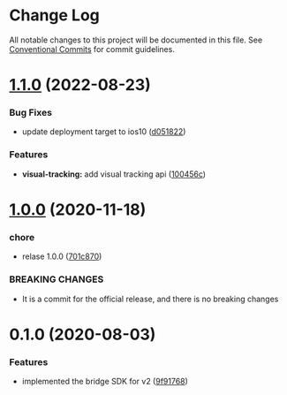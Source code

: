 # Change Log

All notable changes to this project will be documented in this file.
See [Conventional Commits](https://conventionalcommits.org) for commit guidelines.

# [1.1.0](https://github.com/plaidev/karte-react-native/compare/@react-native-karte/core@1.0.0...@react-native-karte/core@1.1.0) (2022-08-23)


### Bug Fixes

* update deployment target to ios10 ([d051822](https://github.com/plaidev/karte-react-native/commit/d051822d24b5441f894b83abc6d22dcfcf689946))


### Features

* **visual-tracking:** add visual tracking api ([100456c](https://github.com/plaidev/karte-react-native/commit/100456c3d60cdd34b3a1079b20185eafa3b3a416))





# [1.0.0](https://github.com/plaidev/karte-react-native/compare/@react-native-karte/core@0.1.0...@react-native-karte/core@1.0.0) (2020-11-18)


### chore

* relase 1.0.0 ([701c870](https://github.com/plaidev/karte-react-native/commit/701c870fbda772ec180339643ac5c81d85ac9d65))


### BREAKING CHANGES

* It is a commit for the official release, and there is no breaking changes





# 0.1.0 (2020-08-03)


### Features

* implemented the bridge SDK for v2 ([9f91768](https://github.com/plaidev/karte-react-native/commit/9f9176880b4410b6dd9bb3bdfde2e16485ddba5b))
